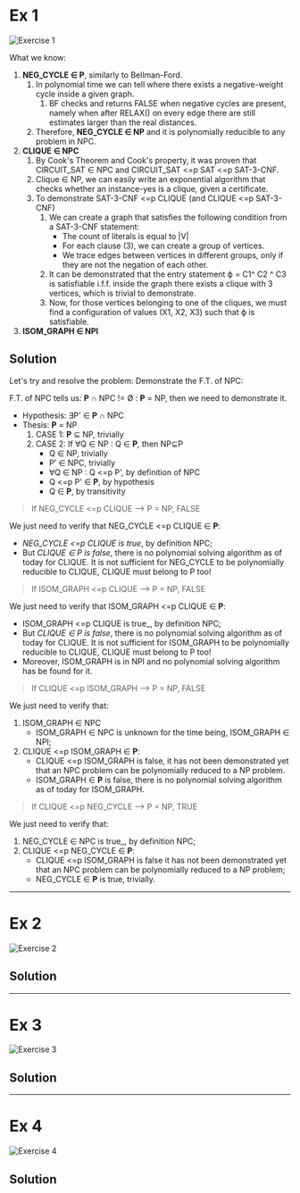 # Ex 1

![Exercise 1](https://github.com/PayThePizzo/DataStrutucures-Algorithms/blob/main/Exercises/NP/Ex1.png?raw=TRUE)

What we know:

1) **NEG_CYCLE ∈ P**, similarly to Bellman-Ford.
    1) In polynomial time we can tell where there exists a negative-weight cycle inside a given graph.
        1) BF checks and returns FALSE when negative cycles are present, namely when after RELAX() on every edge
           there are still estimates larger than the real distances.
    2) Therefore, **NEG_CYCLE ∈ NP** and it is polynomially reducible to any problem in NPC.
2) **CLIQUE ∈ NPC**
   1) By Cook's Theorem and Cook's property, it was proven that CIRCUIT_SAT ∈ NPC and CIRCUIT_SAT <=p SAT <=p SAT-3-CNF.
   2) Clique ∈ NP, we can easily write an exponential algorithm that checks whether an instance-yes is a clique, given a certificate.
   3) To demonstrate SAT-3-CNF <=p CLIQUE (and CLIQUE <=p SAT-3-CNF)
      1) We can create a graph that satisfies the following condition from a SAT-3-CNF statement:
         * The count of literals is equal to |V|
         * For each clause (3), we can create a group of vertices.
         * We trace edges between vertices in different groups, only if they are not the negation of each other.
      2) It can be demonstrated that the entry statement ϕ = C1^ C2 ^ C3 is satisfiable i.f.f. inside the graph there 
      exists a clique with 3 vertices, which is trivial to demonstrate.
      3) Now, for those vertices belonging to one of the cliques, we must find a configuration of values (X1, X2, X3) 
      such that ϕ is satisfiable.
3) **ISOM_GRAPH ∈ NPI**

## Solution

Let's try and resolve the problem: Demonstrate the F.T. of NPC:

F.T. of NPC tells us: **P** ∩ NPC != Ø : **P** = NP, then we need to demonstrate it.
* Hypothesis: ∃P' ∈ **P** ∩ NPC
* Thesis: **P** = NP
    1) CASE 1: **P** ⊆ NP, trivially
    2) CASE 2: If ∀Q ∈ NP : Q ∈ **P**, then NP⊆P
        * Q ∈ NP, trivially
        * P' ∈ NPC, trivially
        * ∀Q ∈ NP : Q <=p P', by definition of NPC
        * Q <=p P' ∈ **P**, by hypothesis
        * Q ∈ **P**, by transitivity

> If NEG_CYCLE <=p CLIQUE --> P = NP, FALSE

We just need to verify that NEG_CYCLE <=p CLIQUE ∈ **P**:
* _NEG_CYCLE <=p CLIQUE is true_, by definition NPC;
* But _CLIQUE ∈ P is false_, there is no polynomial solving algorithm as of today for CLIQUE. It is not sufficient for
NEG_CYCLE to be polynomially reducible to CLIQUE, CLIQUE must belong to P too!

> If ISOM_GRAPH <=p CLIQUE --> P = NP, FALSE

We just need to verify that ISOM_GRAPH <=p CLIQUE ∈ **P**:
* ISOM_GRAPH <=p CLIQUE is true_, by definition NPC;
* But _CLIQUE ∈ P is false_, there is no polynomial solving algorithm as of today for CLIQUE. It is not sufficient for
ISOM_GRAPH to be polynomially reducible to CLIQUE, CLIQUE must belong to P too!
* Moreover, ISOM_GRAPH is in NPI and no polynomial solving algorithm has be found for it.

> If CLIQUE <=p ISOM_GRAPH --> P = NP, FALSE

We just need to verify that:
1) ISOM_GRAPH ∈ NPC
   * ISOM_GRAPH ∈ NPC is unknown for the time being, ISOM_GRAPH ∈ NPI;
2) CLIQUE <=p ISOM_GRAPH ∈ **P**:
   * CLIQUE <=p ISOM_GRAPH is false, it has not been demonstrated yet that an NPC
     problem can be polynomially reduced to a NP problem. 
   * ISOM_GRAPH ∈ **P** is false, there is no polynomial solving algorithm as of today for ISOM_GRAPH.

> If CLIQUE <=p NEG_CYCLE --> P = NP, TRUE

We just need to verify that:
1) NEG_CYCLE ∈ NPC is true_, by definition NPC;
2) CLIQUE <=p NEG_CYCLE ∈ **P**:
   * CLIQUE <=p ISOM_GRAPH is false it has not been demonstrated yet that an NPC
     problem can be polynomially reduced to a NP problem;
   * NEG_CYCLE ∈ **P** is true, trivially.

---

# Ex 2

![Exercise 2](https://github.com/PayThePizzo/DataStrutucures-Algorithms/blob/main/Exercises/NP/Ex2.png?raw=TRUE)

## Solution




---

# Ex 3

![Exercise 3](https://github.com/PayThePizzo/DataStrutucures-Algorithms/blob/main/Exercises/NP/Ex3.png?raw=TRUE)

## Solution




---

# Ex 4

![Exercise 4](https://github.com/PayThePizzo/DataStrutucures-Algorithms/blob/main/Exercises/NP/Ex4.png?raw=TRUE)

## Solution